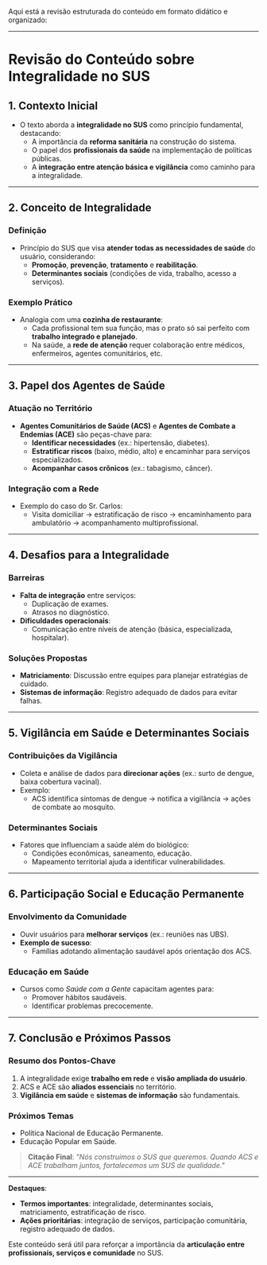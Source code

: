 Aqui está a revisão estruturada do conteúdo em formato didático e organizado:

---

# **Revisão do Conteúdo sobre Integralidade no SUS**  

## **1. Contexto Inicial**  
- O texto aborda a **integralidade no SUS** como princípio fundamental, destacando:  
  - A importância da **reforma sanitária** na construção do sistema.  
  - O papel dos **profissionais da saúde** na implementação de políticas públicas.  
  - A **integração entre atenção básica e vigilância** como caminho para a integralidade.  

---

## **2. Conceito de Integralidade**  
### **Definição**  
- Princípio do SUS que visa **atender todas as necessidades de saúde** do usuário, considerando:  
  - **Promoção**, **prevenção**, **tratamento** e **reabilitação**.  
  - **Determinantes sociais** (condições de vida, trabalho, acesso a serviços).  

### **Exemplo Prático**  
- Analogia com uma **cozinha de restaurante**:  
  - Cada profissional tem sua função, mas o prato só sai perfeito com **trabalho integrado e planejado**.  
  - Na saúde, a **rede de atenção** requer colaboração entre médicos, enfermeiros, agentes comunitários, etc.  

---

## **3. Papel dos Agentes de Saúde**  
### **Atuação no Território**  
- **Agentes Comunitários de Saúde (ACS)** e **Agentes de Combate a Endemias (ACE)** são peças-chave para:  
  - **Identificar necessidades** (ex.: hipertensão, diabetes).  
  - **Estratificar riscos** (baixo, médio, alto) e encaminhar para serviços especializados.  
  - **Acompanhar casos crônicos** (ex.: tabagismo, câncer).  

### **Integração com a Rede**  
- Exemplo do caso do Sr. Carlos:  
  - Visita domiciliar → estratificação de risco → encaminhamento para ambulatório → acompanhamento multiprofissional.  

---

## **4. Desafios para a Integralidade**  
### **Barreiras**  
- **Falta de integração** entre serviços:  
  - Duplicação de exames.  
  - Atrasos no diagnóstico.  
- **Dificuldades operacionais**:  
  - Comunicação entre níveis de atenção (básica, especializada, hospitalar).  

### **Soluções Propostas**  
- **Matriciamento**: Discussão entre equipes para planejar estratégias de cuidado.  
- **Sistemas de informação**: Registro adequado de dados para evitar falhas.  

---

## **5. Vigilância em Saúde e Determinantes Sociais**  
### **Contribuições da Vigilância**  
- Coleta e análise de dados para **direcionar ações** (ex.: surto de dengue, baixa cobertura vacinal).  
- Exemplo:  
  - ACS identifica sintomas de dengue → notifica a vigilância → ações de combate ao mosquito.  

### **Determinantes Sociais**  
- Fatores que influenciam a saúde além do biológico:  
  - Condições econômicas, saneamento, educação.  
  - Mapeamento territorial ajuda a identificar vulnerabilidades.  

---

## **6. Participação Social e Educação Permanente**  
### **Envolvimento da Comunidade**  
- Ouvir usuários para **melhorar serviços** (ex.: reuniões nas UBS).  
- **Exemplo de sucesso**:  
  - Famílias adotando alimentação saudável após orientação dos ACS.  

### **Educação em Saúde**  
- Cursos como *Saúde com a Gente* capacitam agentes para:  
  - Promover hábitos saudáveis.  
  - Identificar problemas precocemente.  

---

## **7. Conclusão e Próximos Passos**  
### **Resumo dos Pontos-Chave**  
1. A integralidade exige **trabalho em rede** e **visão ampliada do usuário**.  
2. ACS e ACE são **aliados essenciais** no território.  
3. **Vigilância em saúde** e **sistemas de informação** são fundamentais.  

### **Próximos Temas**  
- Política Nacional de Educação Permanente.  
- Educação Popular em Saúde.  

> **Citação Final**: *"Nós construímos o SUS que queremos. Quando ACS e ACE trabalham juntos, fortalecemos um SUS de qualidade."*  

--- 

**Destaques**:  
- **Termos importantes**: integralidade, determinantes sociais, matriciamento, estratificação de risco.  
- **Ações prioritárias**: integração de serviços, participação comunitária, registro adequado de dados.  

Este conteúdo será útil para reforçar a importância da **articulação entre profissionais, serviços e comunidade** no SUS.